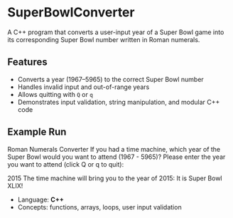 # SuperBowlConverter


A C++ program that converts a user-input year of a Super Bowl game into its corresponding Super Bowl number written in Roman numerals.

##  Features
- Converts a year (1967–5965) to the correct Super Bowl number
- Handles invalid input and out-of-range years
- Allows quitting with `Q` or `q`
- Demonstrates input validation, string manipulation, and modular C++ code

## Example Run
Roman Numerals Converter
If you had a time machine, which year of the Super Bowl would you want to attend (1967 - 5965)?
Please enter the year you want to attend (click Q or q to quit):

2015
The time machine will bring you to the year of 2015:
It is Super Bowl XLIX!


- Language: **C++**
- Concepts: functions, arrays, loops, user input validation
